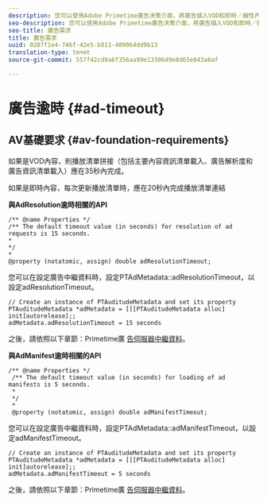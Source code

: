 ```yaml
---
description: 您可以使用Adobe Primetime廣告決策介面，將廣告插入VOD和即時／線性內容。
seo-description: 您可以使用Adobe Primetime廣告決策介面，將廣告插入VOD和即時／線性內容。
seo-title: 廣告需求
title: 廣告需求
uuid: 0287f1e4-746f-42e5-b811-409064dd9b13
translation-type: tm+mt
source-git-commit: 557f42cd9a6f356aa99e13386d9e8d65e043a6af

---
```



# 廣告逾時 {#ad-timeout}

## AV基礎要求 {#av-foundation-requirements}

如果是VOD內容，則播放清單拼接（包括主要內容資訊清單載入、廣告解析度和廣告資訊清單載入）應在35秒內完成。

如果是即時內容，每次更新播放清單時，應在20秒內完成播放清單連結

**與AdResolution逾時相關的API**

```
/** @name Properties */
/** The default timeout value (in seconds) for resolution of ad requests is 15 seconds.
*
*/
*
@property (notatomic, assign) double adResolutionTimeout;
```

您可以在設定廣告中繼資料時，設定PTAdMetadata::adResolutionTimeout，以設定adResolutionTimeout。

```
// Create an instance of PTAuditudeMetadata and set its property
PTAuditudeMetadata *adMetadata = [[[PTAuditudeMetadata alloc] init]autorelease];;
adMetadata.adResolutionTimeout = 15 seconds
```

之後，請依照以下章節：Primetime廣 [告伺服器中繼資料](../..//tvsdk-3x-ios-prog/ios-3x-advertising/ios-3x-primetime-ad-serving-metadata/ios-3x-primetime-ad-serving-metadata.md)。

**與AdManifest逾時相關的API**

```
/** @name Properties */
 /** The default timeout value (in seconds) for loading of ad manifests is 5 seconds.
 *
 */
 *
 @property (notatomic, assign) double adManifestTimeout; 
```

您可以在設定廣告中繼資料時，設定PTAdMetadata::adManifestTimeout，以設定adManifestTimeout。


```
// Create an instance of PTAuditudeMetadata and set its property
PTAuditudeMetadata *adMetadata = [[[PTAuditudeMetadata alloc] init]autorelease];;
adMetadata.adManifestTimeout = 5 seconds
```

之後，請依照以下章節：Primetime廣 [告伺服器中繼資料](../..//tvsdk-3x-ios-prog/ios-3x-advertising/ios-3x-primetime-ad-serving-metadata/ios-3x-primetime-ad-serving-metadata.md)。
